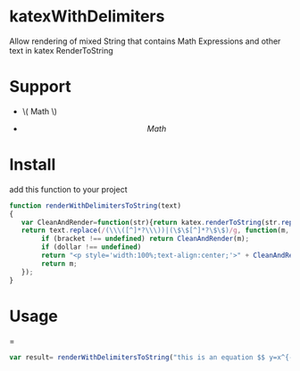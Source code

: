 # katexWithDelimiters
Allow rendering of mixed String that contains Math Expressions and other text
in katex RenderToString
# Support
 - \\( Math  \\)

 - $$ Math  $$
# Install
add this function to your project
```js
function renderWithDelimitersToString(text)
{
   var CleanAndRender=function(str){return katex.renderToString(str.replace(/\\\(|\$\$|\\\)/g,""));}	
   return text.replace(/(\\\([^]*?\\\))|(\$\$[^]*?\$\$)/g, function(m, bracket, dollar) {
        if (bracket !== undefined) return CleanAndRender(m);
        if (dollar !== undefined) 
        return "<p style='width:100%;text-align:center;'>" + CleanAndRender(m) + "</p>";
        return m;
   });
}	
```
# Usage
=
```js
var result= renderWithDelimitersToString("this is an equation $$ y=x^{-2} $$ ");
```
